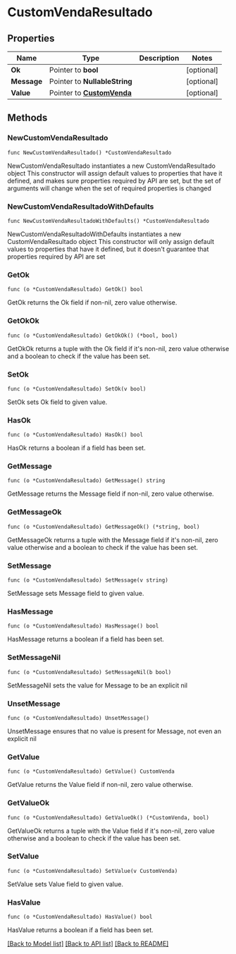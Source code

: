 # CustomVendaResultado

## Properties

Name | Type | Description | Notes
------------ | ------------- | ------------- | -------------
**Ok** | Pointer to **bool** |  | [optional] 
**Message** | Pointer to **NullableString** |  | [optional] 
**Value** | Pointer to [**CustomVenda**](CustomVenda.md) |  | [optional] 

## Methods

### NewCustomVendaResultado

`func NewCustomVendaResultado() *CustomVendaResultado`

NewCustomVendaResultado instantiates a new CustomVendaResultado object
This constructor will assign default values to properties that have it defined,
and makes sure properties required by API are set, but the set of arguments
will change when the set of required properties is changed

### NewCustomVendaResultadoWithDefaults

`func NewCustomVendaResultadoWithDefaults() *CustomVendaResultado`

NewCustomVendaResultadoWithDefaults instantiates a new CustomVendaResultado object
This constructor will only assign default values to properties that have it defined,
but it doesn't guarantee that properties required by API are set

### GetOk

`func (o *CustomVendaResultado) GetOk() bool`

GetOk returns the Ok field if non-nil, zero value otherwise.

### GetOkOk

`func (o *CustomVendaResultado) GetOkOk() (*bool, bool)`

GetOkOk returns a tuple with the Ok field if it's non-nil, zero value otherwise
and a boolean to check if the value has been set.

### SetOk

`func (o *CustomVendaResultado) SetOk(v bool)`

SetOk sets Ok field to given value.

### HasOk

`func (o *CustomVendaResultado) HasOk() bool`

HasOk returns a boolean if a field has been set.

### GetMessage

`func (o *CustomVendaResultado) GetMessage() string`

GetMessage returns the Message field if non-nil, zero value otherwise.

### GetMessageOk

`func (o *CustomVendaResultado) GetMessageOk() (*string, bool)`

GetMessageOk returns a tuple with the Message field if it's non-nil, zero value otherwise
and a boolean to check if the value has been set.

### SetMessage

`func (o *CustomVendaResultado) SetMessage(v string)`

SetMessage sets Message field to given value.

### HasMessage

`func (o *CustomVendaResultado) HasMessage() bool`

HasMessage returns a boolean if a field has been set.

### SetMessageNil

`func (o *CustomVendaResultado) SetMessageNil(b bool)`

 SetMessageNil sets the value for Message to be an explicit nil

### UnsetMessage
`func (o *CustomVendaResultado) UnsetMessage()`

UnsetMessage ensures that no value is present for Message, not even an explicit nil
### GetValue

`func (o *CustomVendaResultado) GetValue() CustomVenda`

GetValue returns the Value field if non-nil, zero value otherwise.

### GetValueOk

`func (o *CustomVendaResultado) GetValueOk() (*CustomVenda, bool)`

GetValueOk returns a tuple with the Value field if it's non-nil, zero value otherwise
and a boolean to check if the value has been set.

### SetValue

`func (o *CustomVendaResultado) SetValue(v CustomVenda)`

SetValue sets Value field to given value.

### HasValue

`func (o *CustomVendaResultado) HasValue() bool`

HasValue returns a boolean if a field has been set.


[[Back to Model list]](../README.md#documentation-for-models) [[Back to API list]](../README.md#documentation-for-api-endpoints) [[Back to README]](../README.md)


